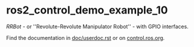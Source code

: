 # ros2_control_demo_example_10

   *RRBot* - or ''Revolute-Revolute Manipulator Robot'' - with GPIO interfaces.

Find the documentation in [doc/userdoc.rst](doc/userdoc.rst) or on [control.ros.org](https://control.ros.org/master/doc/ros2_control_demos/example_10/doc/userdoc.html).
